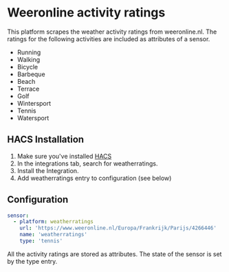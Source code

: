 # Weeronline activity ratings
This platform scrapes the weather activity ratings from weeronline.nl. The ratings for the following activities are included as attributes of a sensor.
- Running
- Walking
- Bicycle
- Barbeque
- Beach
- Terrace
- Golf
- Wintersport
- Tennis
- Watersport

## HACS Installation
1. Make sure you've installed [HACS](https://hacs.xyz/docs/installation/prerequisites)
2. In the integrations tab, search for weatherratings.
3. Install the Integration.
4. Add weatherratings entry to configuration (see below)


## Configuration
```yaml
sensor:
  - platform: weatherratings
    url: 'https://www.weeronline.nl/Europa/Frankrijk/Parijs/4266446'
    name: 'weatherratings'
    type: 'tennis'
```

All the activity ratings are stored as attributes. The state of the sensor is set by the type entry.
